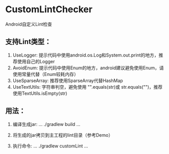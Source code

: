# CustomLintChecker
Android自定义Lint检查

## 支持Lint类型：
1. UseLogger: 提示代码中使用android.os.Log和System.out.print的地方，推荐使用自己的Logger
2. AvoidEnum: 提示代码中使用Enum的地方，android建议避免使用Enum，请使用常量代替（Enum较耗内存）
3. UseSparseArray: 推荐使用SparseArray代替HashMap
4. UseTextUtils: 字符串判空，避免使用 "".equals(str)或 str.equals("")，推荐使用TextUtils.isEmpty(str)


## 用法：
1. 编译生成jar:
...
./gradlew build
...

2. 将生成的jar拷贝到主工程的lint目录（参考Demo）

3. 执行命令:
... 
./gradlew customLint
...